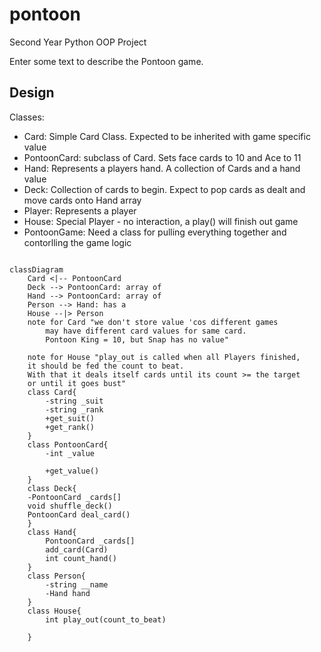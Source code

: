 # pontoon
Second Year Python OOP Project 

Enter some text to describe the Pontoon game.

## Design
Classes: 

* Card: Simple Card Class. Expected to be inherited with game specific value
* PontoonCard: subclass of Card. Sets face cards to 10 and Ace to 11
* Hand: Represents a players hand. A collection of Cards and a hand value
* Deck: Collection of cards to begin. Expect to pop cards as dealt and move cards onto Hand array
* Player: Represents a player
* House: Special Player - no interaction, a play() will finish out game
* PontoonGame: Need a class for pulling everything together and contorlling the game logic

```mermaid

classDiagram
    Card <|-- PontoonCard
    Deck --> PontoonCard: array of
    Hand --> PontoonCard: array of
    Person --> Hand: has a
    House --|> Person
    note for Card "we don't store value 'cos different games
        may have different card values for same card.
        Pontoon King = 10, but Snap has no value"
        
    note for House "play_out is called when all Players finished,
    it should be fed the count to beat.
    With that it deals itself cards until its count >= the target
    or until it goes bust"    
    class Card{
        -string _suit
        -string _rank
        +get_suit()
        +get_rank()
    }
    class PontoonCard{
        -int _value

        +get_value()
    }
    class Deck{
    -PontoonCard _cards[]
    void shuffle_deck()
    PontoonCard deal_card()
    }
    class Hand{
        PontoonCard _cards[]
        add_card(Card)
        int count_hand()
    }
    class Person{
        -string __name
        -Hand hand
    }
    class House{
        int play_out(count_to_beat)
        
    }
    

```